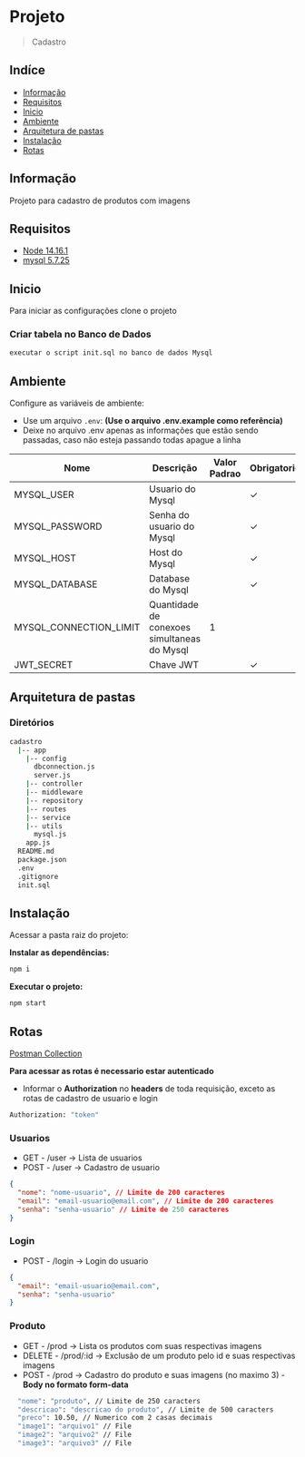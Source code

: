# Projeto
> Cadastro

## Indíce
* [Informação](#informação)
* [Requisitos](#requisitos)
* [Inicio](#inicio)
* [Ambiente](#ambiente)
* [Arquitetura de pastas](#arquitetura-de-pastas)
* [Instalação](#instalação)
* [Rotas](#rotas)

## Informação
Projeto para cadastro de produtos com imagens

## Requisitos
* [Node 14.16.1](https://nodejs.org/en/)
* [mysql 5.7.25](https://www.mysql.com/)

## Inicio
Para iniciar as configurações clone o projeto

### Criar tabela no Banco de Dados
```sh
executar o script init.sql no banco de dados Mysql
```

## Ambiente
Configure as variáveis de ambiente:
* Use um arquivo `.env`: **(Use o arquivo .env.example como referência)**
* Deixe no arquivo .env apenas as informações que estão sendo passadas, caso não esteja passando todas apague a linha

| Nome                           | Descrição                                                     | Valor Padrao | Obrigatorio |
|--------------------------------|---------------------------------------------------------------|--------------|-------------|
| MYSQL_USER                     | Usuario do Mysql                                              |              | &check;     |
| MYSQL_PASSWORD                 | Senha do usuario do Mysql                                     |              | &check;     |
| MYSQL_HOST                     | Host do Mysql                                                 |              | &check;     |
| MYSQL_DATABASE                 | Database do Mysql                                             |              | &check;     |
| MYSQL_CONNECTION_LIMIT         | Quantidade de conexoes simultaneas do Mysql                   |      1       |             |
| JWT_SECRET                     | Chave JWT                                                     |              | &check;     |

## Arquitetura de pastas
### Diretórios
```bash
cadastro
  |-- app
    |-- config
      dbconnection.js
      server.js
    |-- controller
    |-- middleware
    |-- repository
    |-- routes
    |-- service
    |-- utils
      mysql.js
    app.js
  README.md
  package.json
  .env
  .gitignore
  init.sql	
```

## Instalação

Acessar a pasta raiz do projeto:

**Instalar as dependências:**

```sh
npm i
```

**Executar o projeto:**

```sh
npm start
```

## Rotas
[Postman Collection](https://www.getpostman.com/collections/b540f6a242d761bb6f34)


**Para acessar as rotas é necessario estar autenticado**
* Informar o **Authorization** no **headers** de toda requisição, exceto as rotas de cadastro de usuario e login
```bash
Authorization: "token"
```

### Usuarios
* GET - /user -> Lista de usuarios
* POST - /user -> Cadastro de usuario
```json
{
  "nome": "nome-usuario", // Limite de 200 caracteres
  "email": "email-usuario@email.com", // Limite de 200 caracteres
  "senha": "senha-usuario" // Limite de 250 caracteres
}
```

### Login
* POST - /login -> Login do usuario
```json
{
  "email": "email-usuario@email.com",
  "senha": "senha-usuario"
}
```

### Produto
* GET - /prod -> Lista os produtos com suas respectivas imagens
* DELETE - /prod/:id -> Exclusão de um produto pelo id e suas respectivas imagens
* POST - /prod -> Cadastro do produto e suas imagens (no maximo 3) - **Body no formato form-data**
```bash
  "nome": "produto", // Limite de 250 caracters
  "descricao": "descricao do produto", // Limite de 500 caracters
  "preco": 10.50, // Numerico com 2 casas decimais
  "image1": "arquivo1" // File
  "image2": "arquivo2" // File
  "image3": "arquivo3" // File
```
